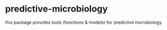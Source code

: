 # predictive-microbiology
this package provides tools (functions & models) for predictive microbiology

